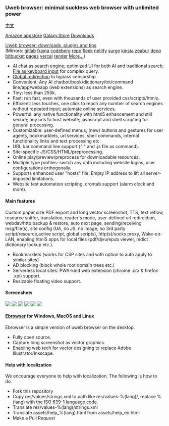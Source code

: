### Uweb browser: minimal suckless web browser with unlimited power
<a href="README.zh-Hans.md" onclick="if(notRepo()){location='../../zh/readme/index.html#';return false;}">中文</a>

[Amazon appstore](https://www.amazon.com/TorApp-Info-uweb-browser-for-geeks/dp/B098QPR6N5)
[Galaxy.Store](https://galaxystore.samsung.com/detail/info.torapp.uweb)
<a href="en/download.md" onclick="if(notRepo()){location='../../en/changelog/index.html#';return false;}">Downloads</a>

[Uweb browser: downloads, plugins and tips](https://torappinfo.github.io/uweb/en/)  
(Mirrors: [gitlab](https://jamesfengcao.gitlab.io/uweb/en/) [frama](https://torappinfo.frama.io/uweb/en/) [codeberg](https://jamesfengcao.codeberg.page/en/) [repo](https://repo.or.cz/uweb.git/blob_plain/HEAD:/en/index.html) [fleek](https://uweb.on-fleek.app/en/) [netlify](https://uwebzh.netlify.app/en/) [surge](https://uweb.surge.sh/en/) [kinsta](https://uwebbrowser-t27o4.kinsta.page) [zeabur](https://uweb.zeabur.app/en/) [deno](https://posh-crab-23.deno.dev/en/) [bitbucket](https://torappinfo.bitbucket.io/en/) [pages](https://muweb.pages.dev/en/) [vercel](https://uweb.vercel.app/en/) [render](https://uweb.onrender.com/en/) <a href="en/mirrors.md" onclick="if(notRepo()){location='../../en/mirrors/index.html#';return false;}">More...</a>)

 - <a href="en/search.md" onclick="if(notRepo()){location='../search/index.html#';return false;}">AI chat as search engine</a>; optimized UI for both AI and traditional search; [File as keyboard input](https://uwebzh.netlify.app/en/input/index.html#) for complex query.
- <a href="en/tips.md" onclick="if(notRepo()){location='../redirect/index.html#';return false;}">Global redirection</a> to bypass censorship. 
- Convenient: Any AI chatbot/book/dictionary/txt/command line/app/webapp (web extensions) as search engine.
- Tiny: less than 250k.
- Fast: run fast, even with thousands of user provided css/scripts/htmls.
- Efficient: less touches, one click to reach any number of search engines without repeated input; automate online services.
- Powerful: any native functionality with html5 enhancement and still secure; any urls to host website; javascript and shell scripting for general processing.
- Customizable: user-defined menus, (new) buttons and gestures for user agents, bookmarklets, url services, shell commands, internal functionality links and text processing etc.
- URL bar command line support ("!" and .js file as command).
- Site-specific JS/CSS/HTML/preprocessing.
- Online play/preview/preprocess for downloadable resources.
- Multiple type profiles: switch any data including website logins, user configurations orthogonally.
- Supports enhanced user "hosts" file. Empty IP address to lift all server-imposed limitations.
- Website test automation scripting. crontab support (alarm clock and more). 

#### Main features
Custom paper size PDF export and long vector screenshot, TTS, text reflow, resource sniffer, translation, reader's mode, user-defined url redirection, webdav/http backup & restore, auto next page, sending/receiving msg/file(s), site config (UA, no JS, no image, no 3rd party script/resource,active script, global scripts), http(s)/socks proxy, Wake-on-LAN, enabling html5 apps for local files (pdf/djvu/epub viewer, mdict dictionary lookup etc.).

- Bookmarklets (works for CSP sites and with option to auto apply to similar sites)
- AD blocking (block whole root domain trees etc.)
- Serverless local sites: PWA-kind web extension (chrome .crx & firefox .xpi) support.
- Resizable floating video support.

#### Screenshots
![](https://i.postimg.cc/rsL9G5N1/home1.png)
![](https://i.postimg.cc/9QxJ3Rc2/globalcss.png)
![](https://i.postimg.cc/VksDHBQ4/globaljs.png)
![](https://i.postimg.cc/HLV3TYLy/longclick.png)
![](https://i.postimg.cc/XJ58ysdN/option1.png)
![](https://i.postimg.cc/0NFnQT6H/option2.png)

#### <a href="misc/ebrowser/README.md"  onclick="if(notRepo()){location='../../en/ebrowserreadme/index.html#';return false;}">Ebrowser</a> for Windows, MacOS and Linux
Ebrowser is a simple version of uweb browser on the desktop.
- Fully open source.
- Capture long screenshot as vector graphics. 
- Enabling web tech for vector designing to replace Adobe Illustrator/Inkscape.

#### Help with localization
We encourage everyone to help with localization. The following is how to do.

- Fork this repository
- Copy res/values/strings.xml to path like res/values-%(lang)/, replace %(lang) with [the ISO 639-1 language code](http://www.loc.gov/standards/iso639-2/php/code_list.php).
- Translate res/values-%(lang)/strings.xml
- Translate assets/help_%(lang).html from assets/help_en.html
- Make a Pull Request
